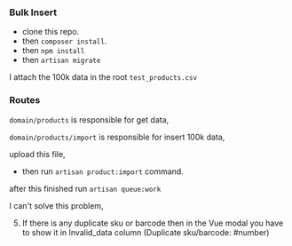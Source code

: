 ### Bulk Insert

- clone this repo.
- then `composer install`.
- then `npm install`
- then `artisan migrate`

I attach the 100k data in the root `test_products.csv`

### Routes

`domain/products` is responsible for get data,

`domain/products/import` is responsible for insert 100k data,

upload this file,

- then run `artisan product:import` command.

after this finished run `artisan queue:work`

I can't solve this problem,

5. If there is any duplicate sku or barcode then in the Vue modal you have to show it in
   Invalid_data column (Duplicate sku/barcode: #number)
